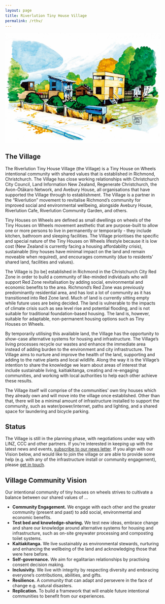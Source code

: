 ```yaml
---
layout: page
title: Riverlution Tiny House Village
permalink: /rthv/
---
```


![Village sketch](/assets/images/thv-sketch.jpg)

## The Village

The Riverlution Tiny House Village (the Village) is a Tiny House on Wheels intentional community with shared values that is established in Richmond, Christchurch. The Village has close working relationships with Christchurch City Council, Land Information New Zealand, Regenerate Christchurch, the Avon-Ōtākaro Network, and Avebury House, all organisations that have supported the Village through to establishment. The Village is a partner in the “Riverlution” movement to revitalise Richmond’s community for improved social and environmental wellbeing, alongside Avebury House, Riverlution Cafe, Riverlution Community Garden, and others.


Tiny Houses on Wheels are defined as small dwellings on wheels of the Tiny Houses on Wheels movement aesthetic that are purpose-built to allow one or more persons to live in permanently or temporarily - they include kitchen, bathroom and sleeping facilities. The Village prioritises the specific and special nature of the Tiny Houses on Wheels lifestyle because it is low cost (New Zealand is currently facing a housing affordability crisis), sustainable (tiny houses have minimal impact on the land and remain moveable when required), and encourages community (due to residents’ shared land, facilities and values).


The Village is [to be] established in Richmond in the Christchurch City Red Zone in order to build a community of like-minded individuals who will support Red Zone revitalisation by adding social, environmental and economic benefits to the area. Richmond’s Red Zone was previously predominantly residential area, and has lost a lot of community as it has transitioned into Red Zone land. Much of land is currently sitting empty while future uses are being decided. The land is vulnerable to the impacts of climate crisis such as sea level rise and potential flooding, and is not suitable for traditional foundation-based housing. The land is, however, suitable for adaptable, non-permanent housing options such as Tiny Houses on Wheels.


By temporarily utilising this available land, the Village has the opportunity to show-case alternative systems for housing and infrastructure. The Village’s living processes recycle our wastes and enhance the immediate area instead of adding burden to the environment and city infrastructure. The Village aims to nurture and improve the health of the land, supporting and adding to the native plants and local wildlife. Along the way it is the Village’s intention to share the knowledge we learn about areas of interest that include sustainable living, kaitiakitanga, creating and re-engaging communities, and working with local authorities to help each other achieve these results.

The Village itself will comprise of the communities' own tiny houses which they already own and will move into the village once established. Other than that, there will be a minimal amount of infrastructure installed to support the community, such as water/power/internet, paths and lighting, and a shared space for laundering and bicycle parking.

## Status

The Village is still in the planning phase, with negotiations under way with LINZ, CCC and other partners. If you're interested in keeping up with the latest news and events, [subscribe to our news letter](https://cths.us19.list-manage.com/subscribe/post?u=3840abcef10697e0a2630eb8f&id=e5dead8af0). If you align with our Vision below, and would like to join the village or are able to provide some help (e.g. with any of the infrastructure install or community engagement), please [get in touch](https://forms.gle/iTKXEWcHPVdQCxxA7).

## Village Community Vision

Our intentional community of tiny houses on wheels strives to cultivate a balance between our shared values of ...

* **Community Engagement.** We engage with each other and the greater community (present and past) to add social, environmental and economic benefits.
* **Test bed and knowledge-sharing.** We test new ideas, embrace change and share our knowledge around alternative systems for housing and infrastructure, such as on-site greywater processing and composting toilet systems.
* **Kaitiakitanga.** We live sustainably as environmental stewards, nurturing and enhancing the wellbeing of the land and acknowledging those that were here before.
* **Self-governance.** We aim for egalitarian relationships by practising consent decision making.
* **Inclusivity.** We live with integrity by respecting diversity and embracing everyone’s contributions, abilities, and gifts.
* **Resilience.** A community that can adapt and persevere in the face of change e.g. natural disasters.
* **Replication.** To build a framework that will enable future intentional communities to benefit from our experiences.
